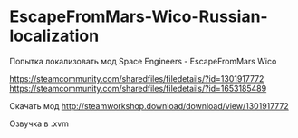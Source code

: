 # EscapeFromMars-Wico-Russian-localization

Попытка локализовать мод Space Engineers - EscapeFromMars Wico

https://steamcommunity.com/sharedfiles/filedetails/?id=1301917772
https://steamcommunity.com/sharedfiles/filedetails/?id=1653185489


Скачать мод http://steamworkshop.download/download/view/1301917772

Озвучка в .xvm


